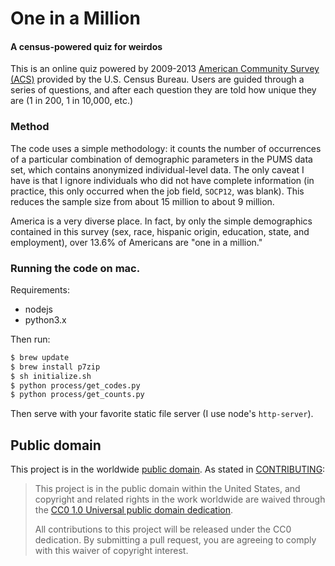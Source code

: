 # One in a Million

#### A census-powered quiz for weirdos

This is an online quiz powered by 2009-2013 [American Community Survey (ACS)](https://www.census.gov/programs-surveys/acs/) provided by the U.S. Census Bureau.
Users are guided through a series of questions, and after each question they are told how unique they are
(1 in 200, 1 in 10,000, etc.)

### Method

The code uses a simple methodology: it counts the number of occurrences of a particular combination of demographic parameters in the PUMS data set, which contains anonymized individual-level data. The only caveat I have is that I ignore individuals who did not have complete information (in practice, this only occurred when the job field, `SOCP12`, was blank). This reduces the sample size from about 15 million to about 9 million. 

America is a very diverse place. In fact, by only the simple demographics contained in this survey (sex, race, hispanic origin, education, state, and employment), over 13.6% of Americans are "one in a million."

### Running the code on mac. 
Requirements: 
- nodejs
- python3.x

Then run:
```bash
$ brew update
$ brew install p7zip
$ sh initialize.sh
$ python process/get_codes.py
$ python process/get_counts.py
```

Then serve with your favorite static file server (I use node's `http-server`). 

## Public domain

This project is in the worldwide [public domain](LICENSE.md). As stated in [CONTRIBUTING](CONTRIBUTING.md):

> This project is in the public domain within the United States, and copyright and related rights in the work worldwide are waived through the [CC0 1.0 Universal public domain dedication](https://creativecommons.org/publicdomain/zero/1.0/).
>
> All contributions to this project will be released under the CC0 dedication. By submitting a pull request, you are agreeing to comply with this waiver of copyright interest.